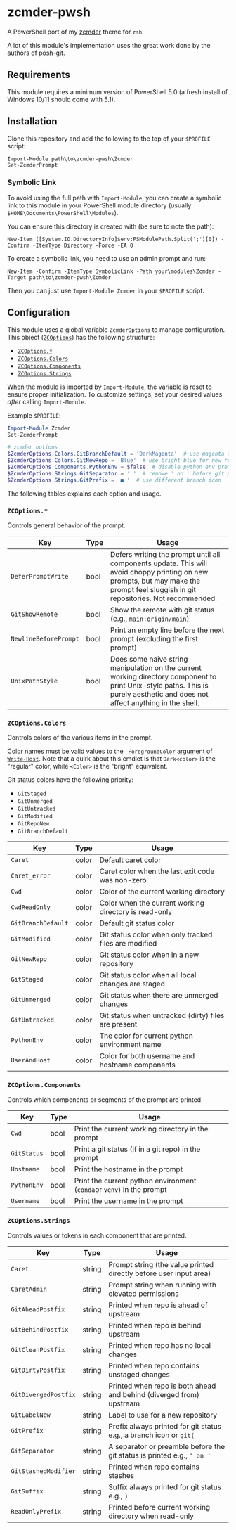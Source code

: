 # zcmder-pwsh

A PowerShell port of my [zcmder](https://github.com/bwpge/zcmder) theme for `zsh`.

A lot of this module's implementation uses the great work done by the authors of [posh-git](https://github.com/dahlbyk/posh-git).

## Requirements

This module requires a minimum version of PowerShell 5.0 (a fresh install of Windows 10/11 should come with 5.1).

## Installation

Clone this repository and add the following to the top of your `$PROFILE` script:

```pwsh
Import-Module path\to\zcmder-pwsh\Zcmder
Set-ZcmderPrompt
```

### Symbolic Link

To avoid using the full path with `Import-Module`, you can create a symbolic link to this module in your PowerShell module directory (usually `$HOME\Documents\PowerShell\Modules`).

You can ensure this directory is created with (be sure to note the path):

```pwsh
New-Item ([System.IO.DirectoryInfo]$env:PSModulePath.Split(';')[0]) -Confirm -ItemType Directory -Force -EA 0
```

To create a symbolic link, you need to use an admin prompt and run:

```pwsh
New-Item -Confirm -ItemType SymbolicLink -Path your\modules\Zcmder -Target path\to\zcmder-pwsh\Zcmder
```

Then you can just use `Import-Module Zcmder` in your `$PROFILE` script.

## Configuration

This module uses a global variable `ZcmderOptions` to manage configuration. This object ([`ZCOptions`](https://github.com/bwpge/zcmder-pwsh/blob/main/Zcmder/ZcmderTypes.ps1)) has the following structure:

- [`ZCOptions.*`](#zcoptions)
- [`ZCOptions.Colors`](#zcoptionscolors)
- [`ZCOptions.Components`](#zcoptionscomponents)
- [`ZCOptions.Strings`](#zcoptionsstrings)

When the module is imported by `Import-Module`, the variable is reset to ensure proper initialization. To customize settings, set your desired values *after* calling `Import-Module`.

Example `$PROFILE`:

```powershell
Import-Module Zcmder
Set-ZcmderPrompt

# zcmder options
$ZcmderOptions.Colors.GitBranchDefault = 'DarkMagenta'  # use magenta for default git branch color
$ZcmderOptions.Colors.GitNewRepo = 'Blue'  # use bright blue for new repo color
$ZcmderOptions.Components.PythonEnv = $false  # disable python env prefix
$ZcmderOptions.Strings.GitSeparator = ' '  # remove ' on ' before git prompt
$ZcmderOptions.Strings.GitPrefix = '■ '  # use different branch icon
```

The following tables explains each option and usage.

### `ZCOptions.*`

Controls general behavior of the prompt.

| Key | Type | Usage |
| --- | ---- | ----- |
| `DeferPromptWrite` | bool | Defers writing the prompt until all components update. This will avoid choppy printing on new prompts, but may make the prompt feel sluggish in git repositories. Not recommended. |
| `GitShowRemote` | bool | Show the remote with git status (e.g., `main:origin/main`) |
| `NewlineBeforePrompt` | bool | Print an empty line before the next prompt (excluding the first prompt) |
| `UnixPathStyle` | bool | Does some naive string manipulation on the current working directory component to print Unix-style paths. This is purely aesthetic and does not affect anything in the shell. |

### `ZCOptions.Colors`

Controls colors of the various items in the prompt.

Color names must be valid values to the [`-ForegroundColor` argument of `Write-Host`](https://learn.microsoft.com/en-us/powershell/module/microsoft.powershell.utility/write-host#-foregroundcolor). Note that a quirk about this cmdlet is that `Dark<color>` is the "regular" color, while `<Color>` is the "bright" equivalent.

Git status colors have the following priority:

- `GitStaged`
- `GitUnmerged`
- `GitUntracked`
- `GitModified`
- `GitRepoNew`
- `GitBranchDefault`

| Key | Type | Usage |
| --- | ---- | ----- |
| `Caret` | color | Default caret color |
| `Caret_error` | color | Caret color when the last exit code was non-zero |
| `Cwd` | color | Color of the current working directory |
| `CwdReadOnly` | color | Color when the current working directory is read-only |
| `GitBranchDefault` | color | Default git status color |
| `GitModified` | color | Git status color when only tracked files are modified |
| `GitNewRepo` | color | Git status color when in a new repository |
| `GitStaged` | color | Git status color when all local changes are staged |
| `GitUnmerged` |color | Git status when there are unmerged changes |
| `GitUntracked` | color | Git status when untracked (dirty) files are present |
| `PythonEnv` | color | The color for current python environment name |
| `UserAndHost` | color | Color for both username and hostname components |

### `ZCOptions.Components`

Controls which components or segments of the prompt are printed.

| Key | Type | Usage |
| --- | ---- | ----- |
| `Cwd` | bool | Print the current working directory in the prompt |
| `GitStatus` | bool | Print a git status (if in a git repo) in the prompt |
| `Hostname` | bool | Print the hostname in the prompt |
| `PythonEnv` | bool | Print the current python environment (`conda`or `venv`) in the prompt |
| `Username` | bool | Print the username in the prompt |

### `ZCOptions.Strings`

Controls values or tokens in each component that are printed.

| Key | Type | Usage |
| --- | ---- | ----- |
|`Caret`| string | Prompt string (the value printed directly before user input area) |
|`CaretAdmin`| string | Prompt string when running with elevated permissions |
|`GitAheadPostfix`| string | Printed when repo is ahead of upstream |
|`GitBehindPostfix`| string | Printed when repo is behind upstream |
|`GitCleanPostfix`| string | Printed when repo has no local changes |
|`GitDirtyPostfix`| string | Printed when repo contains unstaged changes |
|`GitDivergedPostfix`| string | Printed when repo is both ahead and behind (diverged from) upstream |
|`GitLabelNew`| string | Label to use for a new repository |
|`GitPrefix`| string | Prefix always printed for git status e.g., a branch icon or `git(` |
|`GitSeparator`| string | A separator or preamble before the git status is printed e.g., `' on '` |
|`GitStashedModifier`| string | Printed when repo contains stashes |
|`GitSuffix`| string | Suffix always printed for git status e.g., `)` |
|`ReadOnlyPrefix`| string | Printed before current working directory when read-only |
